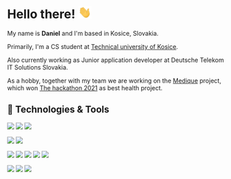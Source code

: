 # Hello there! <img src="https://raw.githubusercontent.com/dadadcko/dadadcko/main/wave.gif" width="30px">

My name is **Daniel** and I'm based in Kosice, Slovakia.

Primarily, I'm a CS student at [Technical university of Kosice](http://fei.tuke.sk/en).

Also currently working as Junior application developer at Deutsche Telekom IT Solutions Slovakia.

As a hobby, together with my team we are working on the [Medique](https://devpost.com/software/medique) project, which won [The hackathon 2021](https://the-hackathon-2021.devpost.com/) as best health project.

## 🔧 Technologies & Tools

![](https://img.shields.io/badge/OS-Linux-informational?style=&logo=linux&logoColor=white&color=dd4814)
![](https://img.shields.io/badge/OS-Windows-informational?style=&logo=windows&logoColor=white&color=00A4EF)
![](https://img.shields.io/badge/OS-Mac-informational?style=&logo=apple&logoColor=white&color=999999)

![](https://img.shields.io/badge/Editor-Visual_Studio_Code-informational?style=flat&logo=visual-studio-code&logoColor=white&color=0078d7)
![](https://img.shields.io/badge/Editor-Visual_Studio-informational?style=flat&logo=visual-studio&logoColor=white&color=5d2b90)

![](https://img.shields.io/badge/Code-Typescript-informational?style=flat&logo=typescript&logoColor=white&color=007acc)
![](https://img.shields.io/badge/Code-JavaScript-informational?style=flat&logo=javascript&logoColor=white&color=F0DB4F)
![](https://img.shields.io/badge/Code-.Net-informational?style=flat&logo=dotnet&logoColor=white&color=7014e8)
![](https://img.shields.io/badge/Code-Angular-informational?style=flat&logo=angular&logoColor=white&color=DD0031)
![](https://img.shields.io/badge/Code-Laravel-informational?style=flat&logo=laravel&logoColor=white&color=F05340)

![](https://img.shields.io/badge/Tools-Docker-informational?style=flat&logo=docker&logoColor=white&color=0db7ed)
![](https://img.shields.io/badge/Tools-Kubernetes-informational?style=flat&logo=kubernetes&logoColor=white&color=326DE6)
![](https://img.shields.io/badge/Cloud-Microsoft_Azure-informational?style=flat&logo=microsoftazure&logoColor=white&color=008AD7)
